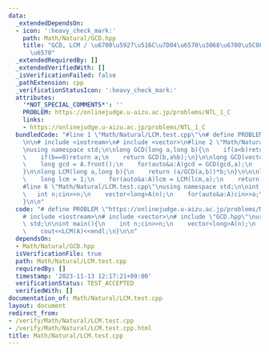 ```yaml
---
data:
  _extendedDependsOn:
  - icon: ':heavy_check_mark:'
    path: Math/Natural/GCD.hpp
    title: "GCD, LCM / \u6700\u5927\u516C\u7D04\u6570\u3068\u6700\u5C0F\u516C\u500D\
      \u6570"
  _extendedRequiredBy: []
  _extendedVerifiedWith: []
  _isVerificationFailed: false
  _pathExtension: cpp
  _verificationStatusIcon: ':heavy_check_mark:'
  attributes:
    '*NOT_SPECIAL_COMMENTS*': ''
    PROBLEM: https://onlinejudge.u-aizu.ac.jp/problems/NTL_1_C
    links:
    - https://onlinejudge.u-aizu.ac.jp/problems/NTL_1_C
  bundledCode: "#line 1 \"Math/Natural/LCM.test.cpp\"\n# define PROBLEM \"https://onlinejudge.u-aizu.ac.jp/problems/NTL_1_C\"\
    \n\n# include <iostream>\n# include <vector>\n#line 2 \"Math/Natural/GCD.hpp\"\
    \nusing namespace std;\n\nlong GCD(long a,long b){\n    if(a<b)return GCD(b,a);\n\
    \    if(b==0)return a;\n    return GCD(b,a%b);\n}\n\nlong GCD(vector<long>&A){\n\
    \    long gcd = A.front();\n    for(auto&a:A)gcd = GCD(gcd,a);\n    return gcd;\n\
    }\n\nlong LCM(long a,long b){\n    return (a/GCD(a,b))*b;\n}\n\n\nlong LCM(vector<long>&A){\n\
    \    long lcm = 1;\n    for(auto&a:A)lcm = LCM(lcm,a);\n    return lcm;\n}\n\n\
    #line 6 \"Math/Natural/LCM.test.cpp\"\nusing namespace std;\n\nint main(){\n \
    \   int n;cin>>n;\n    vector<long>A(n);\n    for(auto&a:A)cin>>a;\n    cout<<LCM(A)<<endl;\n\
    }\n\n"
  code: "# define PROBLEM \"https://onlinejudge.u-aizu.ac.jp/problems/NTL_1_C\"\n\n\
    # include <iostream>\n# include <vector>\n# include \"GCD.hpp\"\nusing namespace\
    \ std;\n\nint main(){\n    int n;cin>>n;\n    vector<long>A(n);\n    for(auto&a:A)cin>>a;\n\
    \    cout<<LCM(A)<<endl;\n}\n\n"
  dependsOn:
  - Math/Natural/GCD.hpp
  isVerificationFile: true
  path: Math/Natural/LCM.test.cpp
  requiredBy: []
  timestamp: '2023-11-13 12:17:21+09:00'
  verificationStatus: TEST_ACCEPTED
  verifiedWith: []
documentation_of: Math/Natural/LCM.test.cpp
layout: document
redirect_from:
- /verify/Math/Natural/LCM.test.cpp
- /verify/Math/Natural/LCM.test.cpp.html
title: Math/Natural/LCM.test.cpp
---
```

